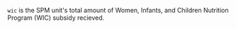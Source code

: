 `wic` is the SPM unit's total amount of Women, Infants, and Children Nutrition Program (WIC) subsidy recieved.
